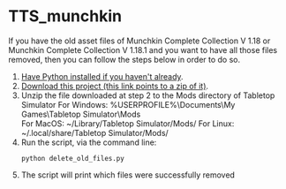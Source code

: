 # TTS_munchkin

If you have the old asset files of Munchkin Complete Collection V 1.18 or Munchkin Complete Collection V 1.18.1 and you want to have all those files removed, then you can follow the steps below in order to do so. 

1. [Have Python installed if you haven't already](https://www.python.org/downloads/).
2. [Download this project (this link points to a zip of it)](https://github.com/FVMF/TTS_munchkin/archive/refs/heads/main.zip).
3. Unzip the file downloaded at step 2 to the Mods directory of Tabletop Simulator
   For Windows: %USERPROFILE%\Documents\My Games\Tabletop Simulator\Mods\
   For MacOS: ~/Library/Tabletop Simulator/Mods/
   For Linux: ~/.local/share/Tabletop Simulator/Mods/
4. Run the script, via the command line:
   ```
   python delete_old_files.py
   ```
5. The script will print which files were successfully removed 
